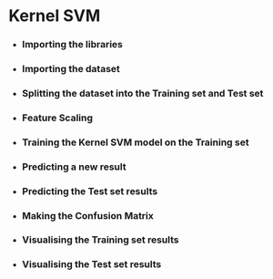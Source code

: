 # Kernel SVM

- ### Importing the libraries

- ### Importing the dataset

- ### Splitting the dataset into the Training set and Test set

- ### Feature Scaling

- ### Training the Kernel SVM model on the Training set

- ### Predicting a new result

- ### Predicting the Test set results

- ### Making the Confusion Matrix

- ### Visualising the Training set results

- ### Visualising the Test set results
